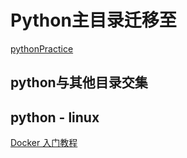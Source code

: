 # Python主目录迁移至

[pythonPractice](https://github.com/shencang/pythonPractice)

## python与其他目录交集

## python - linux

[Docker 入门教程](http://www.ruanyifeng.com/blog/2018/02/docker-tutorial.html)